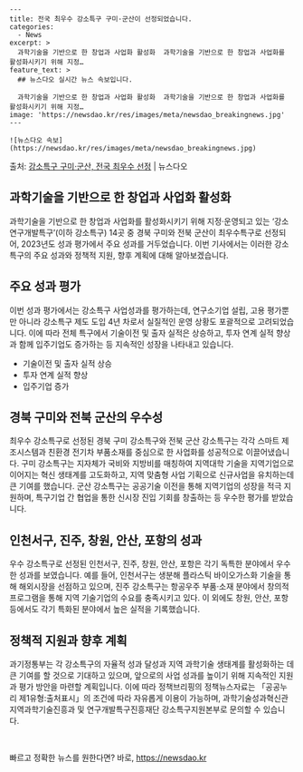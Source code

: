     ---
    title: 전국 최우수 강소특구 구미·군산이 선정되었습니다.
    categories:
      - News
    excerpt: >
      과학기술을 기반으로 한 창업과 사업화 활성화  과학기술을 기반으로 한 창업과 사업화를 활성화시키기 위해 지정…
    feature_text: >
      ## 뉴스다오 실시간 뉴스 속보입니다.
    
      과학기술을 기반으로 한 창업과 사업화 활성화  과학기술을 기반으로 한 창업과 사업화를 활성화시키기 위해 지정…
    image: 'https://newsdao.kr/res/images/meta/newsdao_breakingnews.jpg'
    ---
    
    ![뉴스다오 속보](https://newsdao.kr/res/images/meta/newsdao_breakingnews.jpg)

<p>출처: <a href="https://newsdao.kr/4496" rel="dofollow">강소특구 구미·군산, 전국 최우수 선정</a> | 뉴스다오</p>

<h2 data-ke-size="size26">과학기술을 기반으로 한 창업과 사업화 활성화</h2>
<p data-ke-size="size16">과학기술을 기반으로 한 창업과 사업화를 활성화시키기 위해 지정·운영되고 있는 ‘강소 연구개발특구’(이하 강소특구) 14곳 중 경북 구미와 전북 군산이 최우수특구로 선정되어, 2023년도 성과 평가에서 주요 성과를 거두었습니다. 이번 기사에서는 이러한 강소특구의 주요 성과와 정책적 지원, 향후 계획에 대해 알아보겠습니다.</p>

<h2 data-ke-size="size26">주요 성과 평가</h2>
<p data-ke-size="size16">이번 성과 평가에서는 강소특구 사업성과를 평가하는데, 연구소기업 설립, 고용 평가뿐만 아니라 강소특구 제도 도입 4년 차로서 실질적인 운영 상황도 포괄적으로 고려되었습니다. 이에 따라 전체 특구에서 기술이전 및 출자 실적은 상승하고, 투자 연계 실적 향상과 함께 입주기업도 증가하는 등 지속적인 성장을 나타내고 있습니다.</p>
<ul>
    <li>기술이전 및 출자 실적 상승</li>
    <li>투자 연계 실적 향상</li>
    <li>입주기업 증가</li>
</ul>

<h2 data-ke-size="size26">경북 구미와 전북 군산의 우수성</h2>
<p data-ke-size="size16">최우수 강소특구로 선정된 경북 구미 강소특구와 전북 군산 강소특구는 각각 스마트 제조시스템과 친환경 전기차 부품소재를 중심으로 한 사업화를 성공적으로 이끌어냈습니다. 구미 강소특구는 지자체가 국비와 지방비를 매칭하여 지역대학 기술을 지역기업으로 이어지는 혁신 생태계를 고도화하고, 지역 맞춤형 사업 기획으로 신규사업을 유치하는데 큰 기여를 했습니다. 군산 강소특구는 공공기술 이전을 통해 지역기업의 성장을 적극 지원하며, 특구기업 간 협업을 통한 신시장 진입 기회를 창출하는 등 우수한 평가를 받았습니다.</p>

<h2 data-ke-size="size26">인천서구, 진주, 창원, 안산, 포항의 성과</h2>
<p data-ke-size="size16">우수 강소특구로 선정된 인천서구, 진주, 창원, 안산, 포항은 각기 독특한 분야에서 우수한 성과를 보였습니다. 예를 들어, 인천서구는 생분해 플라스틱 바이오가스화 기술을 통해 해외시장을 선점하고 있으며, 진주 강소특구는 항공우주 부품·소재 분야에서 창의적 프로그램을 통해 지역 기술기업의 수요를 충족시키고 있다. 이 외에도 창원, 안산, 포항 등에서도 각기 특화된 분야에서 높은 실적을 기록했습니다.</p>

<h2 data-ke-size="size26">정책적 지원과 향후 계획</h2>
<p data-ke-size="size16">과기정통부는 각 강소특구의 자율적 성과 달성과 지역 과학기술 생태계를 활성화하는 데 큰 기여를 할 것으로 기대하고 있으며, 앞으로의 사업 성과를 높이기 위해 지속적인 지원과 평가 방안을 마련할 계획입니다. 이에 따라 정책브리핑의 정책뉴스자료는 「공공누리 제1유형:출처표시」의 조건에 따라 자유롭게 이용이 가능하며, 과학기술성과혁신관 지역과학기술진흥과 및 연구개발특구진흥재단 강소특구지원본부로 문의할 수 있습니다.</p>
<p data-ke-size="size16">&nbsp;</p> 

빠르고 정확한 뉴스를 원한다면? 바로, <a href="https://newsdao.kr" rel="dofollow">https://newsdao.kr</a>


    
